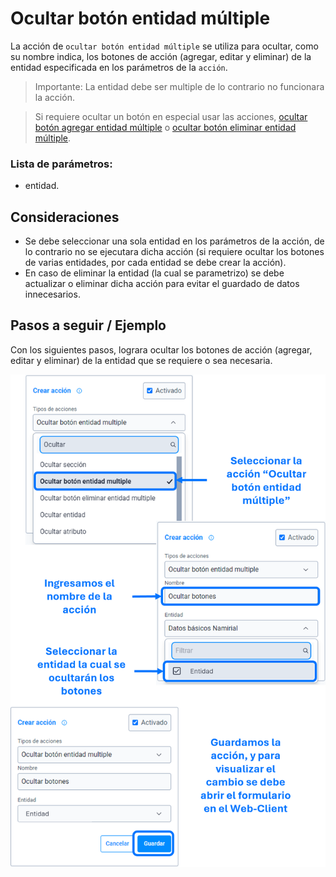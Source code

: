 # Ocultar botón entidad múltiple

La acción de ``ocultar botón entidad múltiple`` se utiliza para ocultar, como su nombre indica, los botones de acción (agregar, editar y eliminar) de la entidad especificada en los parámetros de la ``acción``.

>Importante: La entidad debe ser multiple de lo contrario no funcionara la acción.

> Si requiere ocultar un botón en especial usar las acciones, [ocultar botón agregar entidad múltiple]() o [ocultar botón eliminar entidad múltiple]().

### Lista de parámetros:
- entidad.

## Consideraciones
- Se debe seleccionar una sola entidad en los parámetros de la acción, de lo contrario no se ejecutara dicha acción (si requiere ocultar los botones de varias entidades, por cada entidad se debe crear la acción).
- En caso de eliminar la entidad (la cual se parametrizo) se debe actualizar o eliminar dicha acción para evitar el guardado de datos innecesarios. 

## Pasos a seguir / Ejemplo
Con los siguientes pasos, lograra ocultar los botones de acción (agregar, editar y eliminar) de la entidad que se requiere o sea necesaria.

![Imagen](./img/hidden-button-entity-multiple.png)

